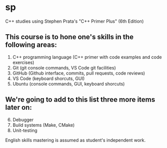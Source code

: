 # sp

C++ studies using Stephen Prata's "C++ Primer Plus" (6th Edition)

## This course is to hone one's skills in the following areas:

1) C++ programming language (C++ primer with code examples and code exercises)
2) Git (git console commands, VS Code git facilities)
3) GitHub (Github interface, commits, pull requests, code reviews)
4) VS Code (keyboard shorcuts, GUI)
5) Ubuntu (console commands, GUI, keyboard shorcuts)

## We're going to add to this list three more items later on:

6) Debugger
7) Build systems (Make, CMake)
8) Unit-testing

English skills mastering is assumed as student's independent work.
